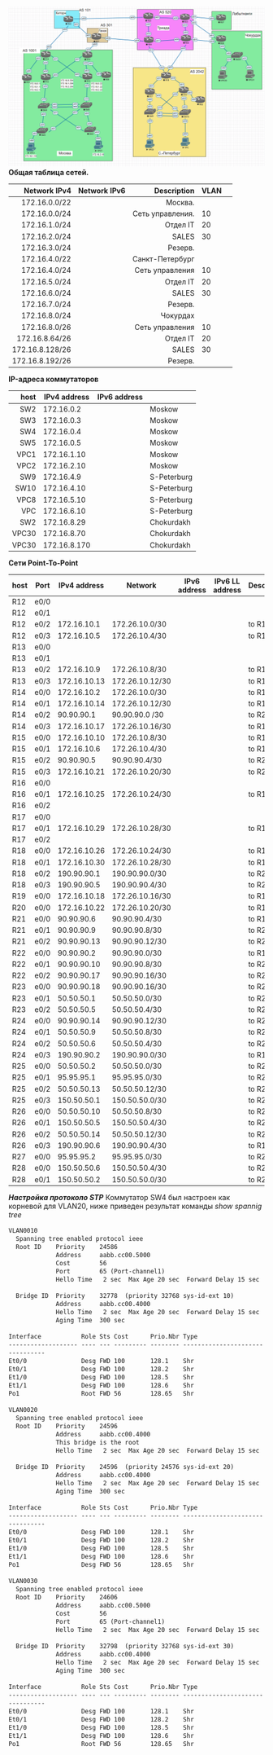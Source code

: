 ![](pic/map.png)   
**Общая таблица сетей.**

| Network IPv4     | Network IPv6   | Description              | VLAN                |               |
|-----------------:|:---------------|-------------------------:|:--------------------|---------------|
| 172.16.0.0/22    |                | Москва.                  |                     |               |
| 172.16.0.0/24    |                | Сеть управления.         | 10                  |               |
| 172.16.1.0/24    |                | Отдел IT                 | 20                  |               |
| 172.16.2.0/24    |                | SALES                    | 30                  |               |
| 172.16.3.0/24    |                | Резерв.                  |                     |               |
| 172.16.4.0/22    |                | Санкт-Петербург          |                     |               |
| 172.16.4.0/24    |                | Сеть управления          | 10                  |               |
| 172.16.5.0/24    |                | Отдел IT                 | 20                  |               |
| 172.16.6.0/24    |                | SALES                    | 30                  |               |
| 172.16.7.0/24    |                | Резерв.                  |                     |               |
| 172.16.8.0/24    |                | Чокурдах                 |                     |               |
| 172.16.8.0/26    |                | Сеть управления          | 10                  |               |
| 172.16.8.64/26   |                | Отдел IT                 | 20                  |               |
| 172.16.8.128/26  |                | SALES                    | 30                  |               |
| 172.16.8.192/26  |                | Резерв.                  |                     |               |



**IP-адреса коммутаторов**

| host  | IPv4 address | IPv6 address |              |
|------:|--------------|--------------|--------------|
| SW2   | 172.16.0.2   |              | Moskow       |
| SW3   | 172.16.0.3   |              | Moskow       |
| SW4   | 172.16.0.4   |              | Moskow       |
| SW5   | 172.16.0.5   |              | Moskow       |
| VPC1  | 172.16.1.10  |              | Moskow       |
| VPC2  | 172.16.2.10  |              | Moskow       |
| SW9   | 172.16.4.9   |              | S-Peterburg  |
| SW10  | 172.16.4.10  |              | S-Peterburg  |
| VPC8  | 172.16.5.10  |              | S-Peterburg  |
| VPC   | 172.16.6.10  |              | S-Peterburg  |
| SW2   | 172.16.8.29  |              | Chokurdakh   |
| VPC30 | 172.16.8.70  |              | Chokurdakh   |
| VPC30 | 172.16.8.170 |              | Chokurdakh   |



**Сети Point-To-Point**


| host | Port  | IPv4 address |   Network       |    IPv6 address    | IPv6 LL address | Description  |
|------|-------|--------------|-----------------|--------------------|-----------------|--------------|
| R12  | e0/0  |              |                 |                    |                 |              |   
| R12  | e0/1  |              |                 |                    |                 |              |   
| R12  | e0/2  | 172.16.10.1  | 172.26.10.0/30  |                    |                 | to R14 e0/0  |  
| R12  | e0/3  | 172.16.10.5  | 172.26.10.4/30  |                    |                 | to R15 e0/1  |  
| R13  | e0/0  |              |                 |                    |                 |              |    
| R13  | e0/1  |              |                 |                    |                 |              |    
| R13  | e0/2  | 172.16.10.9  | 172.26.10.8/30  |                    |                 | to R15 e0/0  |  
| R13  | e0/3  | 172.16.10.13 | 172.26.10.12/30 |                    |                 | to R14 e0/1  |  
| R14  | e0/0  | 172.16.10.2  | 172.26.10.0/30  |                    |                 | to R12 e0/2  |  
| R14  | e0/1  | 172.16.10.14 | 172.26.10.12/30 |                    |                 | to R13 e0/3  |    
| R14  | e0/2  | 90.90.90.1   | 90.90.90.0 /30  |                    |                 | to R22 e0/0  |  
| R14  | e0/3  | 172.16.10.17 | 172.26.10.16/30 |                    |                 | to R19 e0/0  |  
| R15  | e0/0  | 172.16.10.10 | 172.26.10.8/30  |                    |                 | to R13 e0/2  |  
| R15  | e0/1  | 172.16.10.6  | 172.26.10.4/30  |                    |                 | to R12 e0/3  |  
| R15  | e0/2  | 90.90.90.5   | 90.90.90.4/30   |                    |                 | to R21 e0/0  |  
| R15  | e0/3  | 172.16.10.21 | 172.26.10.20/30 |                    |                 | to R20 e0/0  |  
| R16  | e0/0  |              |                 |                    |                 |              |   
| R16  | e0/1  | 172.16.10.25 | 172.26.10.24/30 |                    |                 | to R18 e0/0  | 
| R16  | e0/2  |              |                 |                    |                 |              |    
| R17  | e0/0  |              |                 |                    |                 |              |    
| R17  | e0/1  | 172.16.10.29 | 172.26.10.28/30 |                    |                 | to R18 e0/1  |    
| R17  | e0/2  |              |                 |                    |                 |              |   
| R18  | e0/0  | 172.16.10.26 | 172.26.10.24/30 |                    |                 | to R16 e0/1  |    
| R18  | e0/1  | 172.16.10.30 | 172.26.10.28/30 |                    |                 | to R17 e0/1  |  
| R18  | e0/2  | 190.90.90.1  | 190.90.90.0/30  |                    |                 | to R24 e0/3  |   
| R18  | e0/3  | 190.90.90.5  | 190.90.90.4/30  |                    |                 | to R26 e0/3  |  
| R19  | e0/0  | 172.16.10.18 | 172.26.10.16/30 |                    |                 | to R14 e0/3  |  
| R20  | e0/0  | 172.16.10.22 | 172.26.10.20/30 |                    |                 | to R15 e0/3  |  
| R21  | e0/0  | 90.90.90.6   | 90.90.90.4/30   |                    |                 | to R15 e0/2  |  
| R21  | e0/1  | 90.90.90.9   | 90.90.90.8/30   |                    |                 | to R22 e0/1  | 
| R21  | e0/2  | 90.90.90.13  | 90.90.90.12/30  |                    |                 | to R24 e0/0  |  
| R22  | e0/0  | 90.90.90.2   | 90.90.90.0/30   |                    |                 | to R14 e0/2  |  
| R22  | e0/1  | 90.90.90.10  | 90.90.90.8/30   |                    |                 | to R21 e0/1  |  
| R22  | e0/2  | 90.90.90.17  | 90.90.90.16/30  |                    |                 | to R23 e0/0  |  
| R23  | e0/0  | 90.90.90.18  | 90.90.90.16/30  |                    |                 | to R22 e0/2  |  
| R23  | e0/1  | 50.50.50.1   | 50.50.50.0/30   |                    |                 | to R25 e0/0  |  
| R23  | e0/2  | 50.50.50.5   | 50.50.50.4/30   |                    |                 | to R24 e0/2  |  
| R24  | e0/0  | 90.90.90.14  | 90.90.90.12/30  |                    |                 | to R21 e0/2  |  
| R24  | e0/1  | 50.50.50.9   | 50.50.50.8/30   |                    |                 | to R26 e0/0  |  
| R24  | e0/2  | 50.50.50.6   | 50.50.50.4/30   |                    |                 | to R23 e0/2  |  
| R24  | e0/3  | 190.90.90.2  | 190.90.90.0/30  |                    |                 | to R18 e0/2  |  
| R25  | e0/0  | 50.50.50.2   | 50.50.50.0/30   |                    |                 | to R23 e0/1  |  
| R25  | e0/1  | 95.95.95.1   | 95.95.95.0/30   |                    |                 | to R27 e0/0  |  
| R25  | e0/2  | 50.50.50.13  | 50.50.50.12/30  |                    |                 | to R26 e0/2  |  
| R25  | e0/3  | 150.50.50.1  | 150.50.50.0/30  |                    |                 | to R28 e0/1  |  
| R26  | e0/0  | 50.50.50.10  | 50.50.50.8/30   |                    |                 | to R27 e0/1  |  
| R26  | e0/1  | 150.50.50.5  | 150.50.50.4/30  |                    |                 | to R28 e0/0  |  
| R26  | e0/2  | 50.50.50.14  | 50.50.50.12/30  |                    |                 | to R25 e0/2  |  
| R26  | e0/3  | 190.90.90.6  | 190.90.90.4/30  |                    |                 | to R18 e0/3  |  
| R27  | e0/0  | 95.95.95.2   | 95.95.95.0/30   |                    |                 | to R25 e0/1  |  
| R28  | e0/0  | 150.50.50.6  | 150.50.50.4/30  |                    |                 | to R26 e0/1  |  
| R28  | e0/1  | 150.50.50.2  | 150.50.50.0/30  |                    |                 | to R25 e0/3  |  

***Настройка протоколо STP***
Коммутатор SW4 был настроен как корневой для VLAN20, ниже приведен результат команды *show spannig tree*
```
VLAN0010
  Spanning tree enabled protocol ieee
  Root ID    Priority    24586
             Address     aabb.cc00.5000
             Cost        56
             Port        65 (Port-channel1)
             Hello Time   2 sec  Max Age 20 sec  Forward Delay 15 sec

  Bridge ID  Priority    32778  (priority 32768 sys-id-ext 10)
             Address     aabb.cc00.4000
             Hello Time   2 sec  Max Age 20 sec  Forward Delay 15 sec
             Aging Time  300 sec

Interface           Role Sts Cost      Prio.Nbr Type
------------------- ---- --- --------- -------- --------------------------------
Et0/0               Desg FWD 100       128.1    Shr
Et0/1               Desg FWD 100       128.2    Shr
Et1/0               Desg FWD 100       128.5    Shr
Et1/1               Desg FWD 100       128.6    Shr
Po1                 Root FWD 56        128.65   Shr

VLAN0020
  Spanning tree enabled protocol ieee
  Root ID    Priority    24596
             Address     aabb.cc00.4000
             This bridge is the root
             Hello Time   2 sec  Max Age 20 sec  Forward Delay 15 sec

  Bridge ID  Priority    24596  (priority 24576 sys-id-ext 20)
             Address     aabb.cc00.4000
             Hello Time   2 sec  Max Age 20 sec  Forward Delay 15 sec
             Aging Time  300 sec

Interface           Role Sts Cost      Prio.Nbr Type
------------------- ---- --- --------- -------- --------------------------------
Et0/0               Desg FWD 100       128.1    Shr
Et0/1               Desg FWD 100       128.2    Shr
Et1/0               Desg FWD 100       128.5    Shr
Et1/1               Desg FWD 100       128.6    Shr
Po1                 Desg FWD 56        128.65   Shr

VLAN0030
  Spanning tree enabled protocol ieee
  Root ID    Priority    24606
             Address     aabb.cc00.5000
             Cost        56
             Port        65 (Port-channel1)
             Hello Time   2 sec  Max Age 20 sec  Forward Delay 15 sec

  Bridge ID  Priority    32798  (priority 32768 sys-id-ext 30)
             Address     aabb.cc00.4000
             Hello Time   2 sec  Max Age 20 sec  Forward Delay 15 sec
             Aging Time  300 sec

Interface           Role Sts Cost      Prio.Nbr Type
------------------- ---- --- --------- -------- --------------------------------
Et0/0               Desg FWD 100       128.1    Shr
Et0/1               Desg FWD 100       128.2    Shr
Et1/0               Desg FWD 100       128.5    Shr
Et1/1               Desg FWD 100       128.6    Shr
Po1                 Root FWD 56        128.65   Shr
```


